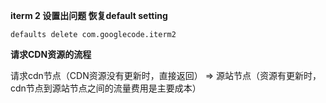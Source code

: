 **iterm 2 设置出问题 恢复default setting**

`defaults delete com.googlecode.iterm2`



**请求CDN资源的流程**

请求cdn节点（CDN资源没有更新时，直接返回） =&gt; 源站节点（资源有更新时，cdn节点到源站节点之间的流量费用是主要成本）

